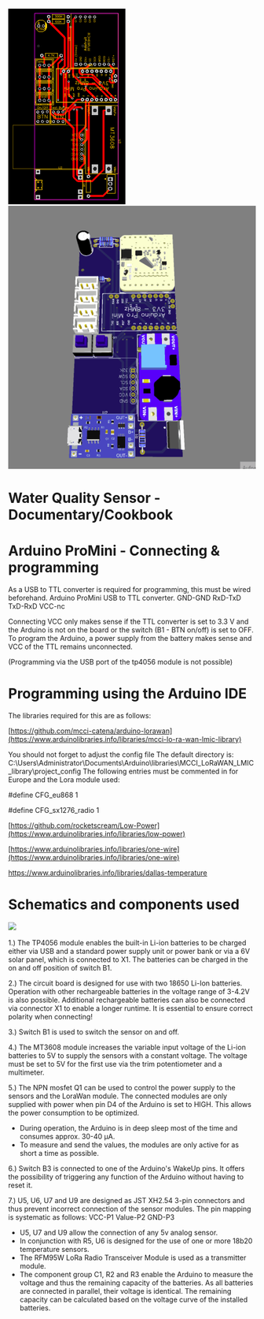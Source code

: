 
![](Images/PCB_WaterQualitySensor.png)
![](Arduino/Animation2.gif)

# Water Quality Sensor - Documentary/Cookbook

# Arduino ProMini - Connecting & programming

As a USB to TTL converter is required for programming, this must be wired beforehand.
Arduino ProMini USB to TTL converter.
 GND-GND
 RxD-TxD
 TxD-RxD
 VCC-nc
 
Connecting VCC only makes sense if the TTL converter is set to 3.3 V and the Arduino is not on the board or the switch (B1 - BTN on/off) is set to OFF. To program the Arduino, a power supply from the battery makes sense and VCC of the TTL remains unconnected.

(Programming via the USB port of the tp4056 module is not possible)

# Programming using the Arduino IDE

The libraries required for this are as follows:

[https://github.com/mcci-catena/arduino-lorawan](https://www.arduinolibraries.info/libraries/mcci-lo-ra-wan-lmic-library)

You should not forget to adjust the config file 
The default directory is: C:\Users\Administrator\Documents\Arduino\libraries\MCCI_LoRaWAN_LMIC_library\project_config
The following entries must be commented in for Europe and the Lora module used:

#define CFG_eu868 1

#define CFG_sx1276_radio 1

[https://github.com/rocketscream/Low-Power](https://www.arduinolibraries.info/libraries/low-power)

[https://www.arduinolibraries.info/libraries/one-wire](https://www.arduinolibraries.info/libraries/one-wire)

https://www.arduinolibraries.info/libraries/dallas-temperature


# Schematics and components used 
 
<img src="https://github.com/os4os-repo/WaterQualitySensor/blob/main/PcbResources/Schematic_WasserQualliSensor%20V1.1_2022-12-06.svg" width="1000">

1.)  The TP4056 module enables the built-in Li-ion batteries to be charged either via USB and a standard power supply unit or power bank or via a 6V solar panel, which is connected to X1. The batteries can be charged in the on and off position of switch B1.

2.) The circuit board is designed for use with two 18650 Li-Ion batteries. Operation with other rechargeable batteries in the voltage range of 3-4.2V is also possible. Additional rechargeable batteries can also be connected via connector X1 to enable a longer runtime. It is essential to ensure correct polarity when connecting!

3.) Switch B1 is used to switch the sensor on and off. 

4.) The MT3608 module increases the variable input voltage of the Li-ion batteries to 5V to supply the sensors with a constant voltage. The voltage must be set to 5V for the first use via the trim potentiometer and a multimeter. 

5.) The NPN mosfet Q1 can be used to control the power supply to the sensors and the LoraWan module. The connected modules are only supplied with power when pin D4 of the Arduino is set to HIGH. This allows the power consumption to be optimized. 
- During operation, the Arduino is in deep sleep most of the time and consumes approx. 30-40 μA.  
- To measure and send the values, the modules are only active for as short a time as possible.

6.) Switch B3 is connected to one of the Arduino's WakeUp pins. It offers the possibility of triggering any function of the Arduino without having to reset it.

7.) U5, U6, U7 and U9 are designed as JST XH2.54 3-pin connectors and thus prevent incorrect connection of the sensor modules. The pin mapping is systematic as follows: VCC-P1 Value-P2 GND-P3
- U5, U7 and U9 allow the connection of any 5v analog sensor.
- In conjunction with R5, U6 is designed for the use of one or more 18b20 temperature sensors.
- The RFM95W LoRa Radio Transceiver Module is used as a transmitter module. 
- The component group C1, R2 and R3 enable the Arduino to measure the voltage and thus the remaining capacity of the batteries. As all batteries are connected in parallel, their voltage is identical. The remaining capacity can be calculated based on the voltage curve of the installed batteries.




















 
 
